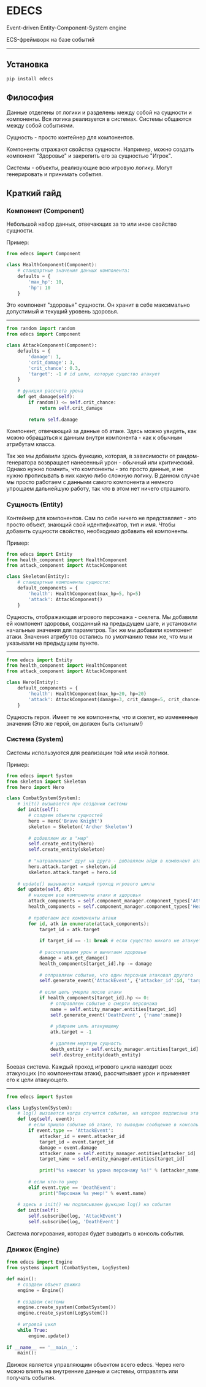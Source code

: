 # EDECS
Event-driven Entity-Component-System engine

ECS-фреймворк на базе событий

---

## Установка

```
pip install edecs
```

## Философия

Данные отделены от логики и разделены между собой на сущности и компоненты. Вся логика реализуется в системах. Системы общаются между собой событиями.

Сущность - просто контейнер для компонентов.

Компоненты отражают свойства сущности. Например, можно создать компонент "Здоровье" и закрепить его за сущностью "Игрок".

Системы - объекты, реализующие всю игровую логику. Могут генерировать и принимать события.

## Краткий гайд

### Компонент (Component)

Небольшой набор данных, отвечающих за то или иное свойство сущности.

Пример:

```python
from edecs import Component

class HealthComponent(Component):
    # стандартные значения данных компонента:
    defaults = {
        'max_hp': 10,
        'hp': 10
    }
```

Это компонент "здоровья" сущности. Он хранит в себе максимально допустимый и текущий уровень здоровья.

---

```python
from random import random
from edecs import Component

class AttackComponent(Component):
    defaults = {
        'damage': 1,
        'crit_damage': 3,
        'crit_chance': 0.3,
        'target': -1 # id цели, которую существо атакует
    }
    
    # функция рассчета урона
    def get_damage(self):
        if random() <= self.crit_chance:
            return self.crit_damage
        
        return self.damage
```

Компонент, отвечающий за данные об атаке. Здесь можно увидеть, как можно обращаться к данным внутри компонента - как к обычным атрибутам класса.

Так же мы добавили здесь функцию, которая, в зависимости от рандом-генератора возвращает нанесенный урон - обычный или критический. Однако нужно помнить, что компоненты - это просто данные, и не нужно прописывать в них какую либо сложную логику. В данном случае мы просто работаем с данными самого компонента и немного упрощаем дальнейшую работу, так что в этом нет ничего страшного.

### Сущность (Entity)

Контейнер для компонентов. Сам по себе ничего не представляет - это просто объект, знающий свой идентификатор, тип и имя. Чтобы добавить сущности свойство, необходимо добавить ей компоненты.

Пример:

```python
from edecs import Entity
from health_component import HealthComponent
from attack_component import AttackComponent

class Skeleton(Entity):
    # стандартные компоненты сущности:
    default_components = {
        'health': HealthComponent(max_hp=5, hp=5)
        'attack': AttackComponent()
    }
```

Сущность, отображающая игрового персонажа - скелета. Мы добавили ей компонент здоровья, созданный на предыдущем шаге, и установили начальные значения для параметров. Так же мы добавили компонент атаки. Значения атрибутов остались по умолчанию теми же, что мы и указывали на предыдущем пункте.

---

```python
from edecs import Entity
from health_component import HealthComponent
from attack_component import AttackComponent

class Hero(Entity):
    default_components = {
        'health': HealthComponent(max_hp=20, hp=20)
        'attack': AttackComponent(damage=3, crit_damage=5, crit_chance=0.45)
    }
```

Сущность героя. Имеет те же компоненты, что и скелет, но измененные значения (Это же герой, он должен быть сильным!)

### Система (System)

Системы используются для реализации той или иной логики.


Пример:

```python
from edecs import System
from skeleton import Skeleton
from hero import Hero

class CombatSystem(System):
    # init() вызывается при создании системы
    def init(self):
        # создаем объекты сущностей
        hero = Hero('Brave Knight')
        skeleton = Skeleton('Archer Skeleton')
        
        # добавляем их в "мир"
        self.create_entity(hero)
        self.create_entity(skeleton)
        
        # "натравливаем" друг на друга - добавляем айди в компонент атаки
        hero.attack.target = skeleton.id
        skeleton.attack.target = hero.id
        
    # update() вызывается каждый проход игрового цикла
    def update(self, dt):
        # находим все компоненты атаки и здоровья
        attack_components = self.component_manager.component_types['AttackComponent']
        health_components = self.component_manager.component_types['HealthComponent']
        
        # пробегаем все компоненты атаки
        for id, atk in enumerate(attack_components):
            target_id = atk.target
            
            if target_id == -1: break # если существо никого не атакует - ничего не делаем, выходим из цикла
            
            # рассчитываем урон и вычитаем здоровье
            damage = atk.get_damage()
            health_components[target_id].hp -= damage
            
            # отправляем событие, что один персонаж атаковал другого
            self.generate_event('AttackEvent', {'attacker_id':id, 'target_id':target_id, 'damage':damage})
            
            # если цель умерла после атаки
            if health_components[target_id].hp <= 0:
                # отправляем событие о смерти персонажа
                name = self.entity_manager.entities[target_id]
                self.generate_event('DeathEvent', {'name':name})
                
                # убираем цель атакующему
                atk.target = -1
                
                # удаляем мертвую сущность
                death_entity = self.entity_manager.entities[target_id]
                self.destroy_entity(death_entity)
```

Боевая система. Каждый проход игрового цикла находит всех атакующих (по компонентам атаки), рассчитывает урон и применяет его к цели атакующего.

---

```python
from edecs import System

class LogSystem(System):
    # log() вызовется когда случится событие, на которое подписана эта функция
    def log(self, event):
        # если пришло событие об атаке, то выводим сообщение в консоль
        if event.type == 'AttackEvent':
            attacker_id = event.attacker_id
            target_id = event.target_id
            damage = event.damage
            attacker_name = self.entity_manager.entities[attacker_id]
            target_name = self.entity_manager.entities[target_id]
            
            print("%s наносит %s урона персонажу %s!" % (attacker_name, damage, target_name))
            
        # если кто-то умер
        elif event.type == 'DeathEvent':
            print("Персонаж %s умер!" % event.name)
            
    # здесь в init() мы подписываем функцию log() на события
    def init(self):
        self.subscribe(log, 'AttackEvent')
        self.subscribe(log, 'DeathEvent')
```
Система логирования, которая будет выводить в консоль события.

### Движок (Engine)

```python
from edecs import Engine
from systems import (CombatSystem, LogSystem)

def main():
    # создаем объект движка
    engine = Engine()
    
    # создаем системы
    engine.create_system(CombatSystem())
    engine.create_system(LogSystem())
    
    # игровой цикл
    while True:
        engine.update()
    
if __name__ == '__main__':
    main():
```

Движок является управляющим объектом всего edecs. Через него можно влиять на внутренние данные и системы, отправлять или получать события.

